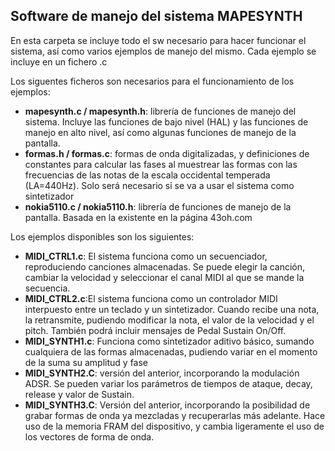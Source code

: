 Software de manejo del sistema MAPESYNTH
--

En esta carpeta se incluye todo el sw necesario para hacer funcionar el sistema, así como varios ejemplos de manejo del mismo. Cada ejemplo se incluye en un fichero .c 

Los siguentes ficheros son necesarios para el funcionamiento de los ejemplos:

- **mapesynth.c / mapesynth.h**: librería de funciones de manejo del sistema. Incluye las funciones de bajo nivel (HAL) y las funciones de manejo en alto nivel, así como algunas funciones de manejo de la pantalla.
- **formas.h / formas.c**: formas de onda digitalizadas, y definiciones de constantes para calcular las fases al muestrear las formas con las frecuencias de las notas de la escala occidental temperada (LA=440Hz). Solo será necesario si se va a usar el sistema como sintetizador
- **nokia5110.c / nokia5110.h**: librería de funciones de manejo de la pantalla. Basada en la existente en la página 43oh.com


Los ejemplos disponibles son los siguientes:

- **MIDI_CTRL1.c**: El sistema funciona como un secuenciador, reproduciendo canciones almacenadas. Se puede elegir la canción, cambiar la velocidad y seleccionar el canal MIDI al que se mande la secuencia.
- **MIDI_CTRL2.c**:El sistema funciona como un controlador MIDI interpuesto entre un teclado y un sintetizador. Cuando recibe una nota, la retransmite, pudiendo modificar la nota, el valor de la velocidad y el pitch. También podrá incluir mensajes de Pedal Sustain On/Off.
- **MIDI_SYNTH1.c**: Funciona como sintetizador aditivo básico, sumando cualquiera de las formas almacenadas, pudiendo variar en el momento de la suma su amplitud y fase
- **MIDI_SYNTH2.C**: versión del anterior, incorporando la modulación ADSR. Se pueden variar los parámetros de tiempos de ataque, decay, release y valor de Sustain.  
- **MIDI_SYNTH3.C**: Versión del anterior, incorporando la posibilidad de grabar formas de onda ya mezcladas y recuperarlas más adelante. Hace uso de la memoria FRAM del dispositivo, y cambia ligeramente el uso de los vectores de forma de onda.
